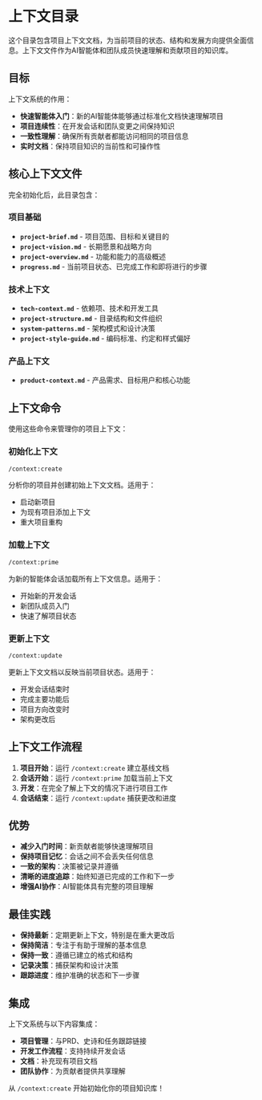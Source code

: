 # 上下文目录

这个目录包含项目上下文文档，为当前项目的状态、结构和发展方向提供全面信息。上下文文件作为AI智能体和团队成员快速理解和贡献项目的知识库。

## 目标

上下文系统的作用：
- **快速智能体入门**：新的AI智能体能够通过标准化文档快速理解项目
- **项目连续性**：在开发会话和团队变更之间保持知识
- **一致性理解**：确保所有贡献者都能访问相同的项目信息
- **实时文档**：保持项目知识的当前性和可操作性

## 核心上下文文件

完全初始化后，此目录包含：

### 项目基础
- **`project-brief.md`** - 项目范围、目标和关键目的
- **`project-vision.md`** - 长期愿景和战略方向
- **`project-overview.md`** - 功能和能力的高级概述
- **`progress.md`** - 当前项目状态、已完成工作和即将进行的步骤

### 技术上下文
- **`tech-context.md`** - 依赖项、技术和开发工具
- **`project-structure.md`** - 目录结构和文件组织
- **`system-patterns.md`** - 架构模式和设计决策
- **`project-style-guide.md`** - 编码标准、约定和样式偏好

### 产品上下文
- **`product-context.md`** - 产品需求、目标用户和核心功能

## 上下文命令

使用这些命令来管理你的项目上下文：

### 初始化上下文
```bash
/context:create
```
分析你的项目并创建初始上下文文档。适用于：
- 启动新项目
- 为现有项目添加上下文
- 重大项目重构

### 加载上下文
```bash
/context:prime
```
为新的智能体会话加载所有上下文信息。适用于：
- 开始新的开发会话
- 新团队成员入门
- 快速了解项目状态

### 更新上下文
```bash
/context:update
```
更新上下文文档以反映当前项目状态。适用于：
- 开发会话结束时
- 完成主要功能后
- 项目方向改变时
- 架构更改后

## 上下文工作流程

1. **项目开始**：运行 `/context:create` 建立基线文档
2. **会话开始**：运行 `/context:prime` 加载当前上下文
3. **开发**：在完全了解上下文的情况下进行项目工作
4. **会话结束**：运行 `/context:update` 捕获更改和进度

## 优势

- **减少入门时间**：新贡献者能够快速理解项目
- **保持项目记忆**：会话之间不会丢失任何信息
- **一致的架构**：决策被记录并遵循
- **清晰的进度追踪**：始终知道已完成的工作和下一步
- **增强AI协作**：AI智能体具有完整的项目理解

## 最佳实践

- **保持最新**：定期更新上下文，特别是在重大更改后
- **保持简洁**：专注于有助于理解的基本信息
- **保持一致**：遵循已建立的格式和结构
- **记录决策**：捕获架构和设计决策
- **跟踪进度**：维护准确的状态和下一步骤

## 集成

上下文系统与以下内容集成：
- **项目管理**：与PRD、史诗和任务跟踪链接
- **开发工作流程**：支持持续开发会话
- **文档**：补充现有项目文档
- **团队协作**：为贡献者提供共享理解

从 `/context:create` 开始初始化你的项目知识库！